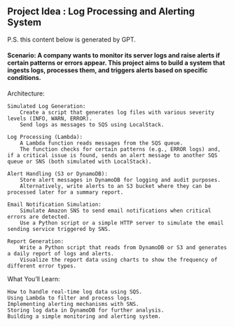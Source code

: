 ## Project Idea : Log Processing and Alerting System ##

P.S. this content below is generated by GPT.

#### Scenario: A company wants to monitor its server logs and raise alerts if certain patterns or errors appear. This project aims to build a system that ingests logs, processes them, and triggers alerts based on specific conditions. ####

Architecture:

    Simulated Log Generation:
        Create a script that generates log files with various severity levels (INFO, WARN, ERROR).
        Send logs as messages to SQS using LocalStack.

    Log Processing (Lambda):
        A Lambda function reads messages from the SQS queue.
        The function checks for certain patterns (e.g., ERROR logs) and, if a critical issue is found, sends an alert message to another SQS queue or SNS (both simulated with LocalStack).

    Alert Handling (S3 or DynamoDB):
        Store alert messages in DynamoDB for logging and audit purposes.
        Alternatively, write alerts to an S3 bucket where they can be processed later for a summary report.

    Email Notification Simulation:
        Simulate Amazon SNS to send email notifications when critical errors are detected.
        Use a Python script or a simple HTTP server to simulate the email sending service triggered by SNS.

    Report Generation:
        Write a Python script that reads from DynamoDB or S3 and generates a daily report of logs and alerts.
        Visualize the report data using charts to show the frequency of different error types.

What You’ll Learn:

    How to handle real-time log data using SQS.
    Using Lambda to filter and process logs.
    Implementing alerting mechanisms with SNS.
    Storing log data in DynamoDB for further analysis.
    Building a simple monitoring and alerting system.